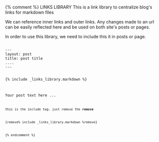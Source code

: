 {% comment %} LINKS LIBRARY
This is a link library to centralize blog's links for markdown files

We can reference inner links and outer links.
Any changes made to an url can be easily reflected here
and be used on both site's posts or pages.

In order to use this library, we need to include this it
in posts or page.

<code>
---
layout: post
title: post title
....
---

{% include _links_library.markdown %}

Your post text here ...
<code>

this is the include tag. just remove the **remove**

{remove% include _links_library.markdown %remove}

{% endcomment %}

[jekyll-gh]: https://github.com/jekyll/jekyll
[jekyll]:    http://jekyllrb.com
[kramdown]:  http://kramdown.gettalong.org/documentation.html

[twb]: http://getbootstrap.com/
[twb-customize]: http://getbootstrap.com/customize/
[twb-sass]: https://github.com/twbs/bootstrap-sass
[twb-sass-release]: https://github.com/twbs/bootstrap-sass/releases

[Less]: http://lesscss.org/
[Sass]: http://sass-lang.com/



